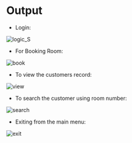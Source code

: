 # Output 

- Login:

![logic_S](https://user-images.githubusercontent.com/98875082/153701131-fdd1b8fa-96bb-448e-b648-e1e18f78025a.PNG)


- For Booking Room:

![book](https://user-images.githubusercontent.com/98875082/153701117-7f9236ea-208e-4d08-b54e-c0aada3c42e3.PNG)


- To view the customers record:

![view](https://user-images.githubusercontent.com/98875082/153701147-7df14de0-4fd3-425f-ba15-97338a0eb27e.PNG)


- To search the customer using room number:

![search](https://user-images.githubusercontent.com/98875082/153701158-828aa977-23bc-4717-842a-6af1757fb3cd.PNG)


- Exiting from the main menu:

![exit](https://user-images.githubusercontent.com/98875082/153701171-d63cd11e-9573-4903-b056-e3e2b5e43181.PNG)



